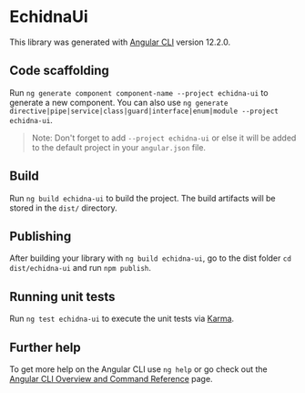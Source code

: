 # EchidnaUi

This library was generated with [Angular CLI](https://github.com/angular/angular-cli) version 12.2.0.

## Code scaffolding

Run `ng generate component component-name --project echidna-ui` to generate a new component. You can also use `ng generate directive|pipe|service|class|guard|interface|enum|module --project echidna-ui`.
> Note: Don't forget to add `--project echidna-ui` or else it will be added to the default project in your `angular.json` file. 

## Build

Run `ng build echidna-ui` to build the project. The build artifacts will be stored in the `dist/` directory.

## Publishing

After building your library with `ng build echidna-ui`, go to the dist folder `cd dist/echidna-ui` and run `npm publish`.

## Running unit tests

Run `ng test echidna-ui` to execute the unit tests via [Karma](https://karma-runner.github.io).

## Further help

To get more help on the Angular CLI use `ng help` or go check out the [Angular CLI Overview and Command Reference](https://angular.io/cli) page.

